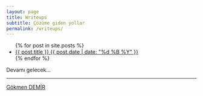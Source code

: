 ```yaml
---
layout: page
title: Writeups
subtitle: Çözüme giden yollar
permalink: /writeups/
---
```


<ul class="list-posts">
    {% for post in site.posts %}
        <li class="post-teaser">
            <a href="{{ post.url | prepend: site.baseurl }}">
                <span class="post-teaser__title">{{ post.title }}</span>
                <span class="post-teaser__date">{{ post.date | date: "%d %B %Y" }}</span>
            </a>
        </li>
    {% endfor %}
</ul> 

Devamı gelecek...

___
[Gökmen DEMİR](https://johnGkmn.github.io)
